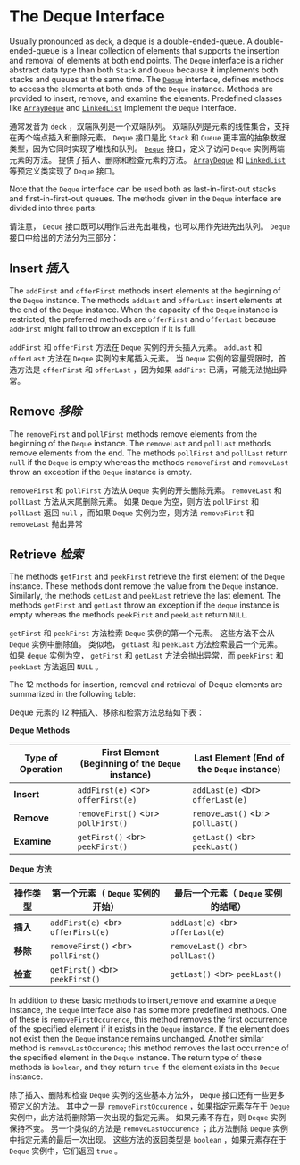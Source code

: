# The Deque Interface


Usually pronounced as `deck`, a deque is a double-ended-queue. 
A double-ended-queue is a linear collection of elements that supports the insertion and removal of elements at both end points. 
The `Deque` interface is a richer abstract data type than both `Stack` and `Queue` because it implements both stacks and queues at the same time. 
The [`Deque`](https://docs.oracle.com/javase/8/docs/api/java/util/Deque.html) interface, defines methods to access the elements at both ends of the `Deque` instance. 
Methods are provided to insert, remove, and examine the elements. 
Predefined classes like [`ArrayDeque`](https://docs.oracle.com/javase/8/docs/api/java/util/ArrayDeque.html) and [`LinkedList`](https://docs.oracle.com/javase/8/docs/api/java/util/LinkedList.html) implement the `Deque` interface.


通常发音为 `deck` ，双端队列是一个双端队列。
双端队列是元素的线性集合，支持在两个端点插入和删除元素。
`Deque` 接口是比 `Stack` 和 `Queue` 更丰富的抽象数据类型，因为它同时实现了堆栈和队列。
[`Deque`](https://docs.oracle.com/javase/8/docs/api/java/util/Deque.html) 接口，定义了访问 `Deque` 实例两端元素的方法。
提供了插入、删除和检查元素的方法。
[`ArrayDeque`](https://docs.oracle.com/javase/8/docs/api/java/util/ArrayDeque.html) 和 [`LinkedList`](https://docs.oracle.com/javase/8/docs/api/java/util/LinkedList.html) 等预定义类实现了 `Deque` 接口。


Note that the `Deque` interface can be used both as last-in-first-out stacks and first-in-first-out queues. 
The methods given in the `Deque` interface are divided into three parts:


请注意， `Deque` 接口既可以用作后进先出堆栈，也可以用作先进先出队列。
`Deque` 接口中给出的方法分为三部分：


## Insert _插入_


The `addFirst` and `offerFirst` methods insert elements at the beginning of the `Deque` instance. 
The methods `addLast` and `offerLast` insert elements at the end of the `Deque` instance. 
When the capacity of the `Deque` instance is restricted, the preferred methods are `offerFirst` and `offerLast` because `addFirst` might fail to throw an exception if it is full.


`addFirst` 和 `offerFirst` 方法在 `Deque` 实例的开头插入元素。
`addLast` 和 `offerLast` 方法在 `Deque` 实例的末尾插入元素。
当 `Deque` 实例的容量受限时，首选方法是 `offerFirst` 和 `offerLast` ，因为如果 `addFirst` 已满，可能无法抛出异常。


## Remove _移除_


The `removeFirst` and `pollFirst` methods remove elements from the beginning of the `Deque` instance. 
The `removeLast` and `pollLast` methods remove elements from the end. 
The methods `pollFirst` and `pollLast` return `null` if the `Deque` is empty whereas the methods `removeFirst` and `removeLast` throw an exception if the `Deque` instance is empty.


`removeFirst` 和 `pollFirst` 方法从 `Deque` 实例的开头删除元素。
`removeLast` 和 `pollLast` 方法从末尾删除元素。
如果 `Deque` 为空，则方法 `pollFirst` 和 `pollLast` 返回 `null` ，而如果 `Deque` 实例为空，则方法 `removeFirst` 和 `removeLast` 抛出异常


## Retrieve _检索_


The methods `getFirst` and `peekFirst` retrieve the first element of the `Deque` instance. 
These methods dont remove the value from the `Deque` instance. 
Similarly, the methods `getLast` and `peekLast` retrieve the last element. 
The methods `getFirst` and `getLast` throw an exception if the `deque` instance is empty whereas the methods `peekFirst` and `peekLast` return `NULL`.


`getFirst` 和 `peekFirst` 方法检索 `Deque` 实例的第一个元素。
这些方法不会从 `Deque` 实例中删除值。
类似地， `getLast` 和 `peekLast` 方法检索最后一个元素。
如果 `deque` 实例为空， `getFirst` 和 `getLast` 方法会抛出异常，而 `peekFirst` 和 `peekLast` 方法返回 `NULL` 。


The 12 methods for insertion, removal and retrieval of Deque elements are summarized in the following table: 


Deque 元素的 12 种插入、移除和检索方法总结如下表：


**Deque Methods**

| Type of Operation | First Element (Beginning of the `Deque` instance) | Last Element (End of the `Deque` instance) |
|-------------------| ---- |--------------------------------------------|
| **Insert**        | `addFirst(e)` <br\> `offerFirst(e)` | `addLast(e)` <br\> `offerLast(e)` |
| **Remove**        | `removeFirst()` <br\> `pollFirst()` | `removeLast()` <br\> `pollLast()` |
| **Examine**       | `getFirst()` <br\> `peekFirst()` | `getLast()` <br\> `peekLast()` |


**Deque 方法**

| 操作类型        | 第一个元素（ `Deque` 实例的开始） | 最后一个元素（ `Deque` 实例的结尾） |
|-------------|-------------------------------------|-----------------------------------|
| **插入** | `addFirst(e)` <br\> `offerFirst(e)` | `addLast(e)` <br\> `offerLast(e)` |
| **移除** | `removeFirst()` <br\> `pollFirst()` | `removeLast()` <br\> `pollLast()` |
| **检查** | `getFirst()` <br\> `peekFirst()` | `getLast()` <br\> `peekLast()` |


In addition to these basic methods to insert,remove and examine a `Deque` instance, the `Deque` interface also has some more predefined methods. 
One of these is `removeFirstOccurence`, this method removes the first occurrence of the specified element if it exists in the `Deque` instance. 
If the element does not exist then the `Deque` instance remains unchanged. 
Another similar method is `removeLastOccurence`; this method removes the last occurrence of the specified element in the `Deque` instance. 
The return type of these methods is `boolean`, and they return `true` if the element exists in the `Deque` instance.


除了插入、删除和检查 `Deque` 实例的这些基本方法外， `Deque` 接口还有一些更多预定义的方法。
其中之一是 `removeFirstOccurence` ，如果指定元素存在于 `Deque` 实例中，此方法将删除第一次出现的指定元素。
如果元素不存在，则 `Deque` 实例保持不变。
另一个类似的方法是 `removeLastOccurence` ；此方法删除 `Deque` 实例中指定元素的最后一次出现。
这些方法的返回类型是 `boolean` ，如果元素存在于 `Deque` 实例中，它们返回 `true` 。
